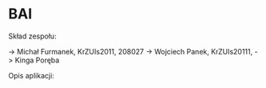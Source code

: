 # BAI
Skład zespołu:

-> Michał Furmanek, KrZUIs2011, 208027
-> Wojciech Panek, KrZUIs20111,
-> Kinga Poręba

Opis aplikacji:

